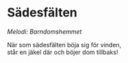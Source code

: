 # Sädesfälten

_Melodi: Barndomshemmet_

När som sädesfälten böja sig för vinden,  
står en jäkel där och böjer dom tillbaks!

